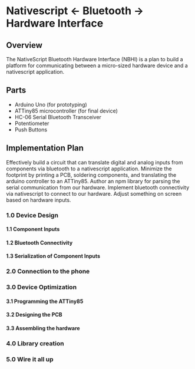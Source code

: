 # Nativescript <- Bluetooth -> Hardware Interface

## Overview

The NativeScript Bluetooth Hardware Interface (NBHI) is a plan to
build a platform for communicating between a micro-sized hardware
device and a nativescript application.

## Parts

- Arduino Uno (for prototyping)
- ATTiny85 microcontroller (for final device)
- HC-06 Serial Bluetooth Transceiver
- Potentiometer
- Push Buttons

## Implementation Plan

Effectively build a circuit that can translate digital and analog
inputs from components via bluetooth to a nativescript application.
Minimize the footprint by printing a PCB, soldering components, and
translating the arduino controller to an ATTiny85. Author an npm 
library for parsing the serial communication from our hardware. 
Implement bluetooth connectivity via nativescript to connect to our 
hardware. Adjust something on screen based on hardware inputs.

### 1.0 Device Design

#### 1.1 Component Inputs

#### 1.2 Bluetooth Connectivity

#### 1.3 Serialization of Component Inputs


### 2.0 Connection to the phone


### 3.0 Device Optimization

#### 3.1 Programming the ATTiny85

#### 3.2 Designing the PCB

#### 3.3 Assembling the hardware


### 4.0 Library creation

### 5.0 Wire it all up
